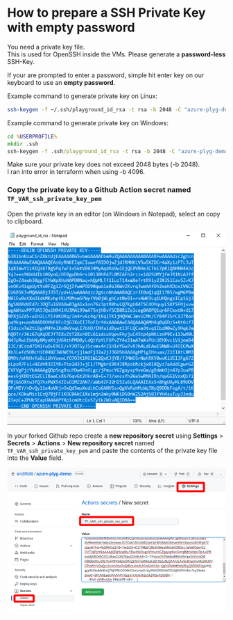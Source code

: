 # How to prepare a SSH Private Key with empty password

You need a private key file.  
This is used for OpenSSH inside the VMs.
Please generate a **password-less** SSH-Key.

If your are prompted to enter a password, simple hit enter key on our keyboard to use an **empty password**.

Example command to generate private key on Linux:

```bash
ssh-keygen -f ~/.ssh/playground_id_rsa -t rsa -b 2048 -C "azure-plyg-demo"
```

Example command to generate private key on Windows:

```cmd
cd %USERPROFILE%
mkdir .ssh
ssh-keygen -f .ssh/playground_id_rsa -t rsa -b 2048 -C "azure-plyg-demo"
```

Make sure your private key does not exceed 2048 bytes (-b 2048).   
I ran into error in terraform when using -b 4096.

### Copy the private key to a Github Action secret named `TF_VAR_ssh_private_key_pem`

Open the private key in an editor (on Windows in Notepad), select an copy to clipboard.

![ssh private key in notepad](./images/ssh-private-key-notepad.png)

In your forked Github repo create a **new repository secret** using **Settings** > **Secrets** > **Actions** > **New repository secret** named `TF_VAR_ssh_private_key_pem` and paste the contents of the private key file into the **Value** field.

![ssh private key in gha](./images/ssh-private-key-gha.png)
